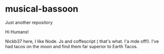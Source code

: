 # musical-bassoon
Just another repository



Hi Humans!

Nickb37 here, I like Node. Js and coffescript ( that's what. I'a mde off!). I've had tacos on the moon and find them far superior to Earth Tacos.
